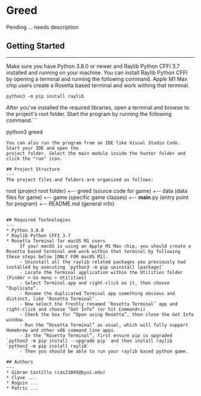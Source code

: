 # Greed
Pending ... needs description

## Getting Started
---
Make sure you have Python 3.8.0 or newer and Raylib Python CFFI 3.7 installed and running on your machine.
You can install Raylib Python CFFI by opening a terminal and running the following command.
Apple M1 Max chip users create a Rosetta based terminal and work withing that terminal.
```
python3 -m pip install raylib
```
After you've installed the required libraries, open a terminal and browse to the project's root folder. Start the program by running the following command.```

python3 greed 
```
You can also run the program from an IDE like Visual Studio Code. Start your IDE and open the 
project folder. Select the main module inside the hunter folder and click the "run" icon.

## Project Structure
---
The project files and folders are organized as follows:
```
root                    (project root folder)
+-- greed               (source code for game)
  +-- data              (data files for game)
  +-- game              (specific game classes)
  +-- __main__.py       (entry point for program)
+-- README.md           (general info)
```

## Required Technologies
---
* Python 3.8.0
* Raylib Python CFFI 3.7
* Rosetta Terminal for macOS M1 users
     If your macOS is using an Apple M1 Max chip, you should create a Rosetta based terminal and work within that terminal by following these steps below [ONLY FOR macOS M1].
     - Uninstall all the raylib related packages you previously had installed by executing `python3 -m pip uninstall [package]`
     - Locate the Terminal application within the Utilities folder (Finder > Go menu > Utilities)
     - Select Terminal.app and right-click on it, then choose “Duplicate”.
     - Rename the duplicated Terminal app something obvious and distinct, like ‘Rosetta Terminal’.
     - Now select the freshly renamed ‘Rosetta Terminal’ app and right-click and choose “Get Info” (or hit Command+i)
     - Check the box for “Open using Rosetta”, then close the Get Info window.
     - Run the “Rosetta Terminal” as usual, which will fully support Homebrew and other x86 command line apps.
     - In the “Rosetta Terminal”, first ensure pip is upgraded `python3 -m pip install --upgrade pip` and then install raylib `python3 -m pip install raylib`
     - Then you should be able to run your raylib based python game.

## Authors
---
* Gibran Castillo (cas21045@byui.edu)
* Clyve ...
* Roguin ...
* Patric ...